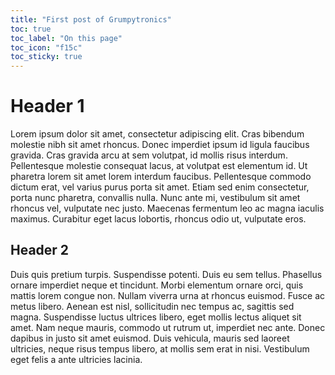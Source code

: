 ```yaml
---
title: "First post of Grumpytronics"
toc: true
toc_label: "On this page"
toc_icon: "f15c"
toc_sticky: true
---
```

# Header 1
Lorem ipsum dolor sit amet, consectetur adipiscing elit. Cras bibendum molestie nibh sit amet rhoncus. Donec imperdiet ipsum id ligula faucibus gravida. Cras gravida arcu at sem volutpat, id mollis risus interdum. Pellentesque molestie consequat lacus, at volutpat est elementum id. Ut pharetra lorem sit amet lorem interdum faucibus. Pellentesque commodo dictum erat, vel varius purus porta sit amet. Etiam sed enim consectetur, porta nunc pharetra, convallis nulla. Nunc ante mi, vestibulum sit amet rhoncus vel, vulputate nec justo. Maecenas fermentum leo ac magna iaculis maximus. Curabitur eget lacus lobortis, rhoncus odio ut, vulputate eros.
## Header 2
Duis quis pretium turpis. Suspendisse potenti. Duis eu sem tellus. Phasellus ornare imperdiet neque et tincidunt. Morbi elementum ornare orci, quis mattis lorem congue non. Nullam viverra urna at rhoncus euismod. Fusce ac metus libero. Aenean est nisl, sollicitudin nec tempus ac, sagittis sed magna. Suspendisse luctus ultrices libero, eget mollis lectus aliquet sit amet. Nam neque mauris, commodo ut rutrum ut, imperdiet nec ante. Donec dapibus in justo sit amet euismod. Duis vehicula, mauris sed laoreet ultricies, neque risus tempus libero, at mollis sem erat in nisi. Vestibulum eget felis a ante ultricies lacinia.
